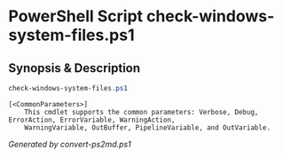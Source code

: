 # PowerShell Script check-windows-system-files.ps1

## Synopsis & Description
```powershell
check-windows-system-files.ps1 

```

```
[<CommonParameters>]
    This cmdlet supports the common parameters: Verbose, Debug, ErrorAction, ErrorVariable, WarningAction, 
    WarningVariable, OutBuffer, PipelineVariable, and OutVariable.
```

*Generated by convert-ps2md.ps1*
